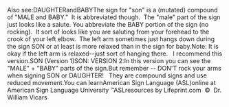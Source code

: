 Also see:DAUGHTERandBABYThe sign for "son" is a (mutated) compound of "MALE and BABY."  It is 
abbreviated though.  The "male" part of the sign just looks like a salute. You abbreviate the BABY 
portion of the sign (no rocking).  It sort of looks like you are saluting 
from your forehead to the crook of your left elbow.  The left arm sometimes 
just hangs down during the sign SON or at least is more relaxed than in the sign 
for baby.Note: It is okay if the left arm is relaxed--just sort of hanging there.   I 
recommend this version.SON (Version 1)SON: VERSION 2:In this version you can see the "MALE" + "BABY" parts of the sign.But remember -- DON'T rock your arms when signing SON or DAUGHTER!   
They are compound signs and use reduced movement.You can learnAmerican Sign Language (ASL)online at American Sign Language University ™ASLresources by Lifeprint.com  ©  Dr. William Vicars